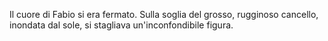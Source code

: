 Il cuore di Fabio si era fermato. Sulla soglia del grosso, rugginoso cancello, inondata dal sole, si stagliava un'inconfondibile figura.